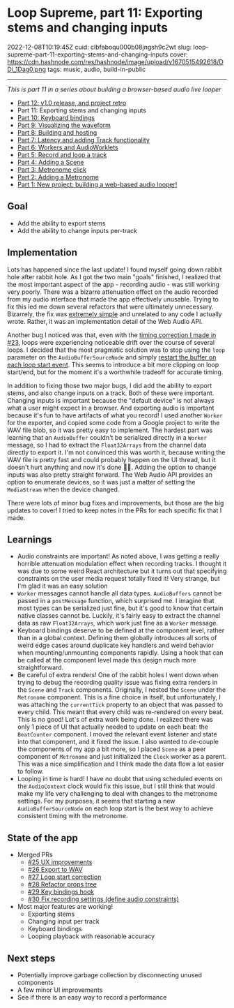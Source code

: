 # Loop Supreme, part 11: Exporting stems and changing inputs

2022-12-08T10:19:45Z
cuid: clbfaboqu000b08jngsh9c2wt
slug: loop-supreme-part-11-exporting-stems-and-changing-inputs
cover: https://cdn.hashnode.com/res/hashnode/image/upload/v1670515492618/DDi_1Dag0.png
tags: music, audio, build-in-public

---

_This is part 11 in a series about building a browser-based audio live looper_

- [Part 12: v1.0 release, and project retro](https://ericyd.hashnode.dev/loop-supreme-part-12-v10-release-and-project-retro)
- Part 11: Exporting stems and changing inputs
- [Part 10: Keyboard bindings](https://ericyd.hashnode.dev/loop-supreme-part-10-keyboard-bindings)
- [Part 9: Visualizing the waveform](https://ericyd.hashnode.dev/loop-supreme-part-9-visualizing-the-waveform)
- [Part 8: Building and hosting](https://ericyd.hashnode.dev/loop-supreme-part-8-building-and-hosting)
- [Part 7: Latency and adding Track functionality](https://ericyd.hashnode.dev/loop-supreme-part-7-latency-and-adding-track-functionality)
- [Part 6: Workers and AudioWorklets](https://ericyd.hashnode.dev/loop-supreme-part-6-workers-and-audioworklets)
- [Part 5: Record and loop a track](https://ericyd.hashnode.dev/loop-supreme-part-5-record-and-loop-a-track)
- [Part 4: Adding a Scene](https://ericyd.hashnode.dev/loop-supreme-part-4-adding-a-scene)
- [Part 3: Metronome click](https://ericyd.hashnode.dev/loop-supreme-part-3-metronome-click)
- [Part 2: Adding a Metronome](https://ericyd.hashnode.dev/loop-supreme-part-2-adding-a-metronome)
- [Part 1: New project: building a web-based audio looper!](https://ericyd.hashnode.dev/new-project-building-a-web-based-audio-looper)

## Goal

- Add the ability to export stems
- Add the ability to change inputs per-track

## Implementation

Lots has happened since the last update! I found myself going down rabbit hole after rabbit hole. As I got the two main "goals" finished, I realized that the most important aspect of the app - recording audio - was still working very poorly. There was a bizarre attenuation effect on the audio recorded from my audio interface that made the app effectively unusable. Trying to fix this led me down several refactors that were ultimately unnecessary. Bizarrely, the fix was [extremely simple](https://github.com/ericyd/loop-supreme/blob/163563e60748f7d258caafd20cbc86f37beed4e9/src/Track/controls/SelectInput.tsx#L21-L28) and unrelated to any code I actually wrote. Rather, it was an implementation detail of the Web Audio API.

Another bug I noticed was that, even with the [timing correction I made in #23](https://github.com/ericyd/loop-supreme/pull/23), loops were experiencing noticeable drift over the course of several loops. I decided that the most pragmatic solution was to stop using the `loop` parameter on the `AudioBufferSourceNode` and simply [restart the buffer on each loop start event](https://github.com/ericyd/loop-supreme/pull/27). This seems to introduce a bit more clipping on loop start/end, but for the moment it's a worthwhile tradeoff for accurate timing.

In addition to fixing those two major bugs, I did add the ability to export stems, and also change inputs on a track. Both of these were important. Changing inputs is important because the "default device" is not always what a user might expect in a browser. And exporting audio is important because it's fun to have artifacts of what you record! I used another `Worker` for the exporter, and copied some code from a Google project to write the WAV file blob, so it was pretty easy to implement. The hardest part was learning that an `AudioBuffer` couldn't be serialized directly in a `Worker` message, so I had to extract the `Float32Arrays` from the channel data directly to export it. I'm not convinced this was worth it, because writing the WAV file is pretty fast and could probably happen on the UI thread, but it doesn't hurt anything and now it's done 🤷🏻. Adding the option to change inputs was also pretty straight forward. The Web Audio API provides an option to enumerate devices, so it was just a matter of setting the `MediaStream` when the device changed.

There were lots of minor bug fixes and improvements, but those are the big updates to cover! I tried to keep notes in the PRs for each specific fix that I made.

## Learnings

- Audio constraints are important! As noted above, I was getting a really horrible attenuation modulation effect when recording tracks. I thought it was due to some weird React architecture but it turns out that specifying constraints on the user media request totally fixed it! Very strange, but I'm glad it was an easy solution
- `Worker` messages cannot handle all data types. `AudioBuffers` cannot be passed in a `postMessage` function, which surprised me. I imagine that most types can be serialized just fine, but it's good to know that certain native classes cannot be. Luckily, it's fairly easy to extract the channel data as raw `Float32Arrays`, which work just fine as a `Worker` message.
- Keyboard bindings deserve to be defined at the component level, rather than in a global context. Defining them globally introduces all sorts of weird edge cases around duplicate key handlers and weird behavior when mounting/unmounting components rapidly. Using a hook that can be called at the component level made this design much more straightforward.
- Be careful of extra renders! One of the rabbit holes I went down when trying to debug the recording quality issue was fixing extra renders in the `Scene` and `Track` components. Originally, I nested the `Scene` under the `Metronome` component. This is a fine choice in itself, but unfortunately, I was attaching the `currentTick` property to an object that was passed to every child. This meant that every child was re-rendered on every beat. This is no good! Lot's of extra work being done. I realized there was only 1 piece of UI that actually needed to update on each beat: the `BeatCounter` component. I moved the relevant event listener and state into that component, and it fixed the issue. I also wanted to de-couple the components of my app a bit more, so I placed `Scene` as a peer component of `Metronome` and just initialized the `Clock` worker as a parent. This was a nice simplification and I think made the data flow a lot easier to follow.
- Looping in time is hard! I have no doubt that using scheduled events on the `AudioContext` clock would fix this issue, but I still think that would make my life very challenging to deal with changes to the metronome settings. For my purposes, it seems that starting a new `AudioBufferSourceNode` on each loop start is the best way to achieve consistent timing with the metronome.

## State of the app

- Merged PRs
  - [#25 UX improvements](https://github.com/ericyd/loop-supreme/pull/25)
  - [#26 Export to WAV](https://github.com/ericyd/loop-supreme/pull/26)
  - [#27 Loop start correction](https://github.com/ericyd/loop-supreme/pull/27)
  - [#28 Refactor props tree](https://github.com/ericyd/loop-supreme/pull/28)
  - [#29 Key bindings hook](https://github.com/ericyd/loop-supreme/pull/29)
  - [#30 Fix recording settings (define audio constraints)](https://github.com/ericyd/loop-supreme/pull/30)
- Most major features are working!
  - Exporting stems
  - Changing input per track
  - Keyboard bindings
  - Looping playback with reasonable accuracy

## Next steps

- Potentially improve garbage collection by disconnecting unused components
- A few minor UI improvements
- See if there is an easy way to record a performance
